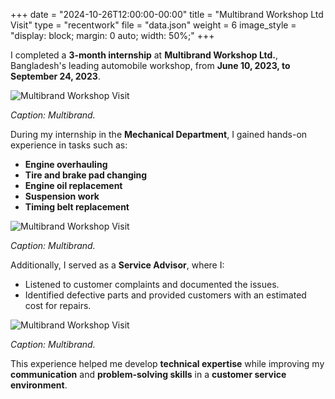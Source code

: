 +++
date = "2024-10-26T12:00:00-00:00"
title = "Multibrand Workshop Ltd Visit"
type = "recentwork"
file = "data.json"
weight = 6
image_style = "display: block; margin: 0 auto; width: 50%;"
+++

I completed a **3-month internship** at **Multibrand Workshop Ltd.**, Bangladesh's leading automobile workshop, from **June 10, 2023, to September 24, 2023**.

![Multibrand Workshop Visit](../../../images/multibrand_1.jpeg)

*Caption: Multibrand.*

During my internship in the **Mechanical Department**, I gained hands-on experience in tasks such as:
- **Engine overhauling**
- **Tire and brake pad changing**
- **Engine oil replacement**
- **Suspension work**
- **Timing belt replacement**

![Multibrand Workshop Visit](../../../images/multibrand_2.jpeg)

*Caption: Multibrand.*

Additionally, I served as a **Service Advisor**, where I:
- Listened to customer complaints and documented the issues.
- Identified defective parts and provided customers with an estimated cost for repairs.

![Multibrand Workshop Visit](../../../images/multibrand_3.jpeg)

*Caption: Multibrand.*

This experience helped me develop **technical expertise** while improving my **communication** and **problem-solving skills** in a **customer service environment**.